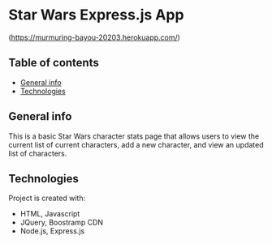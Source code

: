 # Star Wars Express.js App
(https://murmuring-bayou-20203.herokuapp.com/)

## Table of contents
* [General info](#general-info)
* [Technologies](#technologies)

## General info
This is a basic Star Wars character stats page that allows users to view the current list of current characters, add a new character, and view an updated list of characters. 
	
## Technologies
Project is created with:
* HTML, Javascript
* JQuery, Boostramp CDN
* Node.js, Express.js